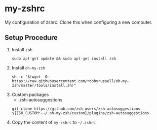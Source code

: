 # my-zshrc
My configuration of zshrc. Clone this when configuring a new computer.

## Setup Procedure
1. Install zsh
    ```
    sudo apt-get update && sudo apt-get install zsh
    ```
1. Install `oh-my-zsh`
   ```
   sh -c "$(wget -O- https://raw.githubusercontent.com/robbyrussell/oh-my-zsh/master/tools/install.sh)"
   ```
1. Custom packages
    * zsh-autosuggestions
    ```
    git clone https://github.com/zsh-users/zsh-autosuggestions ${ZSH_CUSTOM:-~/.oh-my-zsh/custom}/plugins/zsh-autosuggestions
    ```
1. Copy the content of `my-zshrc` to `~/.zshrc`
